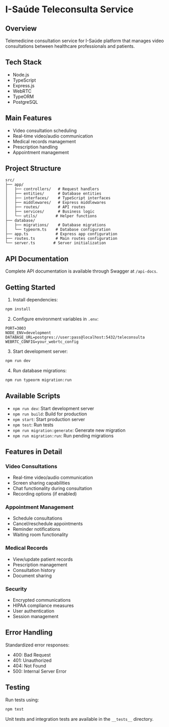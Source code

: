 # I-Saúde Teleconsulta Service

## Overview
Telemedicine consultation service for I-Saúde platform that manages video consultations between healthcare professionals and patients.

## Tech Stack
- Node.js
- TypeScript
- Express.js
- WebRTC
- TypeORM
- PostgreSQL

## Main Features
- Video consultation scheduling
- Real-time video/audio communication
- Medical records management
- Prescription handling
- Appointment management

## Project Structure
```
src/
├── app/
│   ├── controllers/   # Request handlers
│   ├── entities/      # Database entities
│   ├── interfaces/    # TypeScript interfaces
│   ├── middlewares/   # Express middlewares
│   ├── routes/        # API routes
│   ├── services/      # Business logic
│   └── utils/        # Helper functions
├── database/
│   ├── migrations/    # Database migrations
│   └── typeorm.ts    # Database configuration
├── app.ts            # Express app configuration
├── routes.ts         # Main routes configuration
└── server.ts        # Server initialization
```

## API Documentation
Complete API documentation is available through Swagger at `/api-docs`.

## Getting Started

1. Install dependencies:
```bash
npm install
```

2. Configure environment variables in `.env`:
```env
PORT=3003
NODE_ENV=development
DATABASE_URL=postgres://user:pass@localhost:5432/teleconsulta
WEBRTC_CONFIG=your_webrtc_config
```

3. Start development server:
```bash
npm run dev
```

4. Run database migrations:
```bash
npm run typeorm migration:run
```

## Available Scripts
- `npm run dev`: Start development server
- `npm run build`: Build for production
- `npm start`: Start production server
- `npm test`: Run tests
- `npm run migration:generate`: Generate new migration
- `npm run migration:run`: Run pending migrations

## Features in Detail

### Video Consultations
- Real-time video/audio communication
- Screen sharing capabilities
- Chat functionality during consultation
- Recording options (if enabled)

### Appointment Management
- Schedule consultations
- Cancel/reschedule appointments
- Reminder notifications
- Waiting room functionality

### Medical Records
- View/update patient records
- Prescription management
- Consultation history
- Document sharing

### Security
- Encrypted communications
- HIPAA compliance measures
- User authentication
- Session management

## Error Handling
Standardized error responses:
- 400: Bad Request
- 401: Unauthorized
- 404: Not Found
- 500: Internal Server Error

## Testing
Run tests using:
```bash
npm test
```

Unit tests and integration tests are available in the `__tests__` directory.
